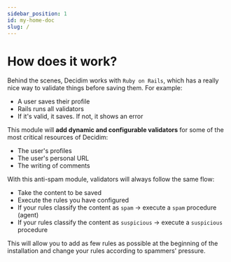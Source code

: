 ```yaml
---
sidebar_position: 1
id: my-home-doc
slug: /
---
```


# How does it work?

Behind the scenes, Decidim works with `Ruby on Rails`, which has a really nice way to validate things before saving them. For example:

- A user saves their profile
- Rails runs all validators
- If it's valid, it saves. If not, it shows an error

This module will __add dynamic and configurable validators__ for some of the most critical resources of Decidim: 

- The user's profiles
- The user's personal URL
- The writing of comments

With this anti-spam module, validators will always follow the same flow:

- Take the content to be saved
- Execute the rules you have configured
- If your rules classify the content as `spam` -> execute a `spam` procedure (agent)
- If your rules classify the content as `suspicious` -> execute a `suspicious` procedure

This will allow you to add as few rules as possible at the beginning of the installation and change your rules according to spammers' pressure.
